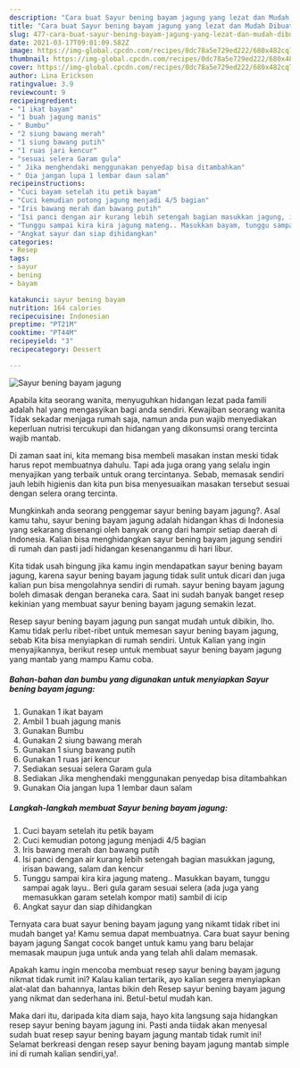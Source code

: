 ```yaml
---
description: "Cara buat Sayur bening bayam jagung yang lezat dan Mudah Dibuat"
title: "Cara buat Sayur bening bayam jagung yang lezat dan Mudah Dibuat"
slug: 477-cara-buat-sayur-bening-bayam-jagung-yang-lezat-dan-mudah-dibuat
date: 2021-03-17T09:01:09.582Z
image: https://img-global.cpcdn.com/recipes/0dc78a5e729ed222/680x482cq70/sayur-bening-bayam-jagung-foto-resep-utama.jpg
thumbnail: https://img-global.cpcdn.com/recipes/0dc78a5e729ed222/680x482cq70/sayur-bening-bayam-jagung-foto-resep-utama.jpg
cover: https://img-global.cpcdn.com/recipes/0dc78a5e729ed222/680x482cq70/sayur-bening-bayam-jagung-foto-resep-utama.jpg
author: Lina Erickson
ratingvalue: 3.9
reviewcount: 9
recipeingredient:
- "1 ikat bayam"
- "1 buah jagung manis"
- " Bumbu"
- "2 siung bawang merah"
- "1 siung bawang putih"
- "1 ruas jari kencur"
- "sesuai selera Garam gula"
- " Jika menghendaki menggunakan penyedap bisa ditambahkan"
- " Oia jangan lupa 1 lembar daun salam"
recipeinstructions:
- "Cuci bayam setelah itu petik bayam"
- "Cuci kemudian potong jagung menjadi 4/5 bagian"
- "Iris bawang merah dan bawang putih"
- "Isi panci dengan air kurang lebih setengah bagian masukkan jagung, irisan bawang, salam dan kencur"
- "Tunggu sampai kira kira jagung mateng.. Masukkan bayam, tunggu sampai agak layu.. Beri gula garam sesuai selera (ada juga yang memasukkan garam setelah kompor mati) sambil di icip"
- "Angkat sayur dan siap dihidangkan"
categories:
- Resep
tags:
- sayur
- bening
- bayam

katakunci: sayur bening bayam 
nutrition: 164 calories
recipecuisine: Indonesian
preptime: "PT21M"
cooktime: "PT44M"
recipeyield: "3"
recipecategory: Dessert

---
```



![Sayur bening bayam jagung](https://img-global.cpcdn.com/recipes/0dc78a5e729ed222/680x482cq70/sayur-bening-bayam-jagung-foto-resep-utama.jpg)

Apabila kita seorang wanita, menyuguhkan hidangan lezat pada famili adalah hal yang mengasyikan bagi anda sendiri. Kewajiban seorang  wanita Tidak sekadar menjaga rumah saja, namun anda pun wajib menyediakan keperluan nutrisi tercukupi dan hidangan yang dikonsumsi orang tercinta wajib mantab.

Di zaman  saat ini, kita memang bisa membeli masakan instan meski tidak harus repot membuatnya dahulu. Tapi ada juga orang yang selalu ingin menyajikan yang terbaik untuk orang tercintanya. Sebab, memasak sendiri jauh lebih higienis dan kita pun bisa menyesuaikan masakan tersebut sesuai dengan selera orang tercinta. 



Mungkinkah anda seorang penggemar sayur bening bayam jagung?. Asal kamu tahu, sayur bening bayam jagung adalah hidangan khas di Indonesia yang sekarang disenangi oleh banyak orang dari hampir setiap daerah di Indonesia. Kalian bisa menghidangkan sayur bening bayam jagung sendiri di rumah dan pasti jadi hidangan kesenanganmu di hari libur.

Kita tidak usah bingung jika kamu ingin mendapatkan sayur bening bayam jagung, karena sayur bening bayam jagung tidak sulit untuk dicari dan juga kalian pun bisa mengolahnya sendiri di rumah. sayur bening bayam jagung boleh dimasak dengan beraneka cara. Saat ini sudah banyak banget resep kekinian yang membuat sayur bening bayam jagung semakin lezat.

Resep sayur bening bayam jagung pun sangat mudah untuk dibikin, lho. Kamu tidak perlu ribet-ribet untuk memesan sayur bening bayam jagung, sebab Kita bisa menyiapkan di rumah sendiri. Untuk Kalian yang ingin menyajikannya, berikut resep untuk membuat sayur bening bayam jagung yang mantab yang mampu Kamu coba.

<!--inarticleads1-->

##### Bahan-bahan dan bumbu yang digunakan untuk menyiapkan Sayur bening bayam jagung:

1. Gunakan 1 ikat bayam
1. Ambil 1 buah jagung manis
1. Gunakan  Bumbu
1. Gunakan 2 siung bawang merah
1. Gunakan 1 siung bawang putih
1. Gunakan 1 ruas jari kencur
1. Sediakan sesuai selera Garam gula
1. Sediakan  Jika menghendaki menggunakan penyedap bisa ditambahkan
1. Gunakan  Oia jangan lupa 1 lembar daun salam




<!--inarticleads2-->

##### Langkah-langkah membuat Sayur bening bayam jagung:

1. Cuci bayam setelah itu petik bayam
1. Cuci kemudian potong jagung menjadi 4/5 bagian
1. Iris bawang merah dan bawang putih
1. Isi panci dengan air kurang lebih setengah bagian masukkan jagung, irisan bawang, salam dan kencur
1. Tunggu sampai kira kira jagung mateng.. Masukkan bayam, tunggu sampai agak layu.. Beri gula garam sesuai selera (ada juga yang memasukkan garam setelah kompor mati) sambil di icip
1. Angkat sayur dan siap dihidangkan




Ternyata cara buat sayur bening bayam jagung yang nikamt tidak ribet ini mudah banget ya! Kamu semua dapat membuatnya. Cara buat sayur bening bayam jagung Sangat cocok banget untuk kamu yang baru belajar memasak maupun juga untuk anda yang telah ahli dalam memasak.

Apakah kamu ingin mencoba membuat resep sayur bening bayam jagung nikmat tidak rumit ini? Kalau kalian tertarik, ayo kalian segera menyiapkan alat-alat dan bahannya, lantas bikin deh Resep sayur bening bayam jagung yang nikmat dan sederhana ini. Betul-betul mudah kan. 

Maka dari itu, daripada kita diam saja, hayo kita langsung saja hidangkan resep sayur bening bayam jagung ini. Pasti anda tiidak akan menyesal sudah buat resep sayur bening bayam jagung mantab tidak rumit ini! Selamat berkreasi dengan resep sayur bening bayam jagung mantab simple ini di rumah kalian sendiri,ya!.

